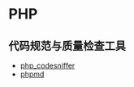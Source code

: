 # PHP

## 代码规范与质量检查工具
* [php_codesniffer](https://github.com/squizlabs/PHP_CodeSniffer)
* [phpmd](https://github.com/phpmd/phpmd)